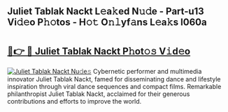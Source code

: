 ## Juliet Tablak Nackt L𝚎a𝚔ed N𝚞𝚍e - Part-u13 Vi𝚍𝚎o P𝚑𝚘tos - H𝚘𝚝 O𝚗𝚕yf𝚊ns L𝚎a𝚔s l060a

# <h2><a href="http://kf6bfa7.oniu.top/?m=Juliet+Tablak+Nackt">🔗👉 🔴 Juliet Tablak Nackt P𝚑ot𝚘𝚜 V𝚒d𝚎o</a></h2>

[![Juliet Tablak Nackt Nu𝚍e𝚜](https://i.imgur.com/0qMVB7G.gif)](http://kf6bfa7.oniu.top/?m=Juliet+Tablak+Nackt)
Cybernetic performer and multimedia innovator Juliet Tablak Nackt, famed for disseminating dance and lifestyle inspiration through viral dance sequences and compact films. Remarkable philanthropist Juliet Tablak Nackt, acclaimed for their generous contributions and efforts to improve the world.  
